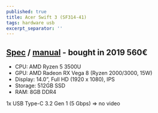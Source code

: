 ```yaml
---
published: true
title: Acer Swift 3 (SF314-41)
tags: hardware usb
excerpt_separator: ''
---
```

## [Spec](https://laptopmedia.com/laptop-specs/acer-swift-3-sf314-41-34/) / [manual](https://global-download.acer.com/GDFiles/Document/User%20Manual/User%20Manual_Acer_1.0_A_A.pdf?acerid=636960930267251097&Step1=ULTRA-THIN&Step2=SWIFT&Step3=SF314-41&OS=ALL&LC=en&BC=ACER&SC=PA_6) - bought in 2019 560€

- CPU: AMD Ryzen 5 3500U
- GPU: AMD Radeon RX Vega 8 (Ryzen 2000/3000, 15W)
- Display: 14.0”, Full HD (1920 x 1080), IPS
- Storage: 512GB SSD
- RAM: 8GB DDR4

1x USB Type-C 3.2 Gen 1 (5 Gbps) => no video

